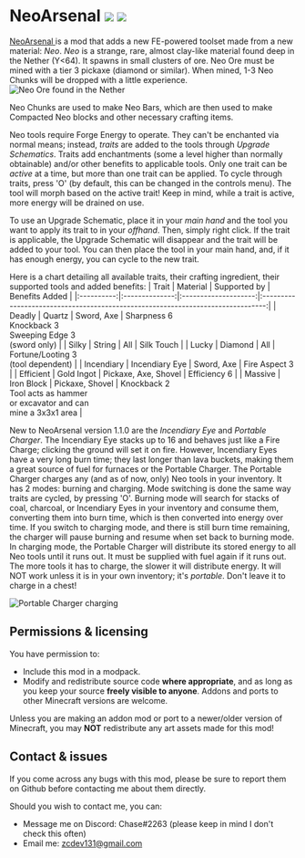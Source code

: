 # NeoArsenal [![](http://cf.way2muchnoise.eu/versions/neoarsenal.svg)](https://www.curseforge.com/minecraft/mc-mods/neoarsenal) [![](http://cf.way2muchnoise.eu/full_368891_downloads.svg)](https://www.curseforge.com/minecraft/mc-mods/neoarsenal/files)
[NeoArsenal
](https://www.curseforge.com/minecraft/mc-mods/neoarsenal) is a mod that adds a new FE-powered toolset made from a new material: *Neo*.
*Neo* is a strange, rare, almost clay-like material found deep in the Nether (Y<64). It spawns in small clusters of ore. Neo Ore must be mined with a tier 3 pickaxe (diamond or similar). When mined, 1-3 Neo Chunks will be dropped with a little experience.
![Neo Ore found in the Nether](https://i.imgur.com/9YelukX.png)

Neo Chunks are used to make Neo Bars, which are then used to make Compacted Neo blocks and other necessary crafting items.

Neo tools require Forge Energy to operate. They can't be enchanted via normal means; instead, *traits* are added to the tools through *Upgrade Schematics*. Traits add enchantments (some a level higher than normally obtainable) and/or other benefits to applicable tools. Only one trait can be *active* at a time, but more than one trait can be applied. To cycle through traits, press 'O' (by default, this can be changed in the controls menu). The tool will morph based on the active trait! Keep in mind, while a trait is active, more energy will be drained on use.

To use an Upgrade Schematic, place it in your *main hand* and the tool you want to apply its trait to in your *offhand*. Then, simply right click. If the trait is applicable, the Upgrade Schematic will disappear and the trait will be added to your tool. You can then place the tool in your main hand, and, if it has enough energy, you can cycle to the new trait.

Here is a chart detailing all available traits, their crafting ingredient, their supported tools and added benefits:
|    Trait   |    Material    |     Supported by     |                                  Benefits Added                                 |
|:----------:|:--------------:|:--------------------:|:-------------------------------------------------------------------------------:|
|   Deadly   |     Quartz     |      Sword, Axe      |          Sharpness 6<br>Knockback 3<br>Sweeping Edge 3<br>(sword only)          |
|    Silky   |     String     |          All         |                                    Silk Touch                                   |
|    Lucky   |     Diamond    |          All         |                      Fortune/Looting 3<br>(tool dependent)                      |
| Incendiary | Incendiary Eye |      Sword, Axe      |                                  Fire Aspect 3                                  |
|  Efficient |   Gold Ingot   | Pickaxe, Axe, Shovel |                                   Efficiency 6                                  |
|   Massive  |   Iron Block   |    Pickaxe, Shovel   | Knockback 2<br>Tool acts as hammer<br>or excavator and can<br>mine a 3x3x1 area |


New to NeoArsenal version 1.1.0 are the *Incendiary Eye* and *Portable Charger*. The Incendiary Eye stacks up to 16 and behaves just like a Fire Charge; clicking the ground will set it on fire. However, Incendiary Eyes have a very long burn time; they last longer than lava buckets, making them a great source of fuel for furnaces or the Portable Charger. The Portable Charger charges any (and as of now, only) Neo tools in your inventory. It has 2 modes: burning and charging. Mode switching is done the same way traits are cycled, by pressing 'O'. Burning mode will search for stacks of coal, charcoal, or Incendiary Eyes in your inventory and consume them, converting them into burn time, which is then converted into energy over time. If you switch to charging mode, and there is still burn time remaining, the charger will pause burning and resume when set back to burning mode. In charging mode, the Portable Charger will distribute its stored energy to all Neo tools until it runs out. It must be supplied with fuel again if it runs out. The more tools it has to charge, the slower it will distribute energy. It will NOT work unless it is in your own inventory; it's *portable*. Don't leave it to charge in a chest!

![Portable Charger charging](https://i.imgur.com/wWDmEKU.png)

## Permissions & licensing
You have permission to:

 - Include this mod in a modpack.
 - Modify and redistribute source code **where appropriate**, and as long as you keep your source **freely visible to anyone**. Addons and ports to other Minecraft versions are welcome.

Unless you are making an addon mod or port to a newer/older version of Minecraft, you may **NOT** redistribute any art assets made for this mod!

## Contact & issues
If you come across any bugs with this mod, please be sure to report them on Github before contacting me about them directly. 

Should you wish to contact me, you can:

 - Message me on Discord: Chase#2263 (please keep in mind I don't check this often)
 - Email me: zcdev131@gmail.com

